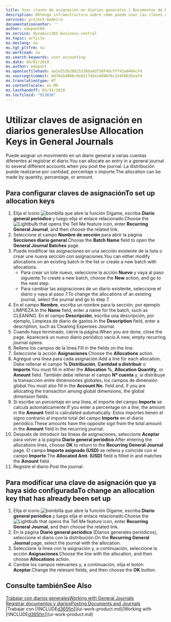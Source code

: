 ```yaml
---
title: Usar claves de asignación en diarios generales | Documentos de Microsoft
description: Obtenga infraestructura sobre cómo puede usar las claves de asignación en diarios.
services: project-madeira
documentationcenter: ''
author: edupont04
ms.service: dynamics365-business-central
ms.topic: article
ms.devlang: na
ms.tgt_pltfrm: na
ms.workload: na
ms.search.keywords: cost accounting
ms.date: 04/01/2019
ms.author: edupont
ms.openlocfilehash: aa2e553b28825338dadd758f48c5ff43a0494cf4
ms.sourcegitcommit: bd78a5d990c9e83174da1409076c22df8b35eafd
ms.translationtype: HT
ms.contentlocale: es-MX
ms.lasthandoff: 03/31/2019
ms.locfileid: "913836"
---
```

# <a name="use-allocation-keys-in-general-journals"></a><span data-ttu-id="b297f-103">Utilizar claves de asignación en diarios generales</span><span class="sxs-lookup"><span data-stu-id="b297f-103">Use Allocation Keys in General Journals</span></span>
<span data-ttu-id="b297f-104">Puede asignar un movimiento en un diario general a varias cuentas diferentes al registrar el diario.</span><span class="sxs-lookup"><span data-stu-id="b297f-104">You can allocate an entry in a general journal to several different accounts when you post the journal.</span></span> <span data-ttu-id="b297f-105">La distribución puede realizarse por cantidad, porcentaje o importe.</span><span class="sxs-lookup"><span data-stu-id="b297f-105">The allocation can be made by quantity, percentage, or amount.</span></span>

## <a name="to-set-up-allocation-keys"></a><span data-ttu-id="b297f-106">Para configurar claves de asignación</span><span class="sxs-lookup"><span data-stu-id="b297f-106">To set up allocation keys</span></span>
1. <span data-ttu-id="b297f-107">Elija el icono ![bombilla que abre la función Dígame](media/ui-search/search_small.png "Dígame que desea hacer"), escriba **Diario general periódico** y luego elija el enlace relacionado.</span><span class="sxs-lookup"><span data-stu-id="b297f-107">Choose the ![Lightbulb that opens the Tell Me feature](media/ui-search/search_small.png "Tell me what you want to do") icon, enter **Recurring General Journal**, and then choose the related link.</span></span>
2. <span data-ttu-id="b297f-108">Seleccione el campo **Nombre de sección** para abrir la página **Secciones diario general**.</span><span class="sxs-lookup"><span data-stu-id="b297f-108">Choose the **Batch Name** field to open the **General Journal Batches** page.</span></span>
3. <span data-ttu-id="b297f-109">Puede modificar las asignaciones en una sección existente de la lista o crear une nueva sección con asignaciones.</span><span class="sxs-lookup"><span data-stu-id="b297f-109">You can either modify allocations on an existing batch in the list or create a new batch with allocations.</span></span>
   * <span data-ttu-id="b297f-110">Para crear un lote nuevo, seleccione la acción **Nuevo** y vaya al paso siguiente.</span><span class="sxs-lookup"><span data-stu-id="b297f-110">To create a new batch, choose the **New** action, and go to the next step.</span></span>
   * <span data-ttu-id="b297f-111">Para cambiar las asignaciones de un diario existente, seleccione el diario y vaya al paso 7.</span><span class="sxs-lookup"><span data-stu-id="b297f-111">To change the allocations of an existing journal, select the journal and go to step 7.</span></span>    
4. <span data-ttu-id="b297f-112">En el campo **Nombre**, escriba un nombre para la sección, por ejemplo LIMPIEZA.</span><span class="sxs-lookup"><span data-stu-id="b297f-112">In the **Name** field, enter a name for the batch, such as CLEANING.</span></span> <span data-ttu-id="b297f-113">En el campo **Descripción**, escriba una descripción, por ejemplo, Limpieza de diario de gastos.</span><span class="sxs-lookup"><span data-stu-id="b297f-113">In the **Description** field, enter a description, such as Cleaning Expenses Journal.</span></span>
5. <span data-ttu-id="b297f-114">Cuando haya terminado, cierre la página.</span><span class="sxs-lookup"><span data-stu-id="b297f-114">When you are done, close the page.</span></span> <span data-ttu-id="b297f-115">Aparecerá un nuevo diario periódico vacío.</span><span class="sxs-lookup"><span data-stu-id="b297f-115">A new, empty recurring journal opens.</span></span>
6. <span data-ttu-id="b297f-116">Rellene los campos de la línea.</span><span class="sxs-lookup"><span data-stu-id="b297f-116">Fill in the fields on the line.</span></span>
7. <span data-ttu-id="b297f-117">Seleccione la acción **Asignaciones**.</span><span class="sxs-lookup"><span data-stu-id="b297f-117">Choose the **Allocations** action.</span></span>
8. <span data-ttu-id="b297f-118">Agregue una línea para cada asignación.</span><span class="sxs-lookup"><span data-stu-id="b297f-118">Add a line for each allocation.</span></span> <span data-ttu-id="b297f-119">Debe rellenar el campo **% Distribución**, **Cantidad a distribuir** o **Importe**.</span><span class="sxs-lookup"><span data-stu-id="b297f-119">You must fill in either the **Allocation %**, **Allocation Quantity**, or **Amount** field.</span></span> <span data-ttu-id="b297f-120">También debe rellenar el campo **Nº cuenta** y, si distribuye la transacción entre dimensiones globales, los campos de dimensión global.</span><span class="sxs-lookup"><span data-stu-id="b297f-120">You must also fill in the **Account No.** field and, if you are allocating the transaction among global dimensions, the global dimension fields.</span></span>
9. <span data-ttu-id="b297f-121">Si escribe un porcentaje en una línea, el importe del campo **Importe** se calcula automáticamente.</span><span class="sxs-lookup"><span data-stu-id="b297f-121">If you enter a percentage on a line, the amount in the **Amount** field is calculated automatically.</span></span> <span data-ttu-id="b297f-122">Estos importes tienen el signo contrario al importe total del campo **Importe** en el diario periódico.</span><span class="sxs-lookup"><span data-stu-id="b297f-122">These amounts have the opposite sign from the total amount in the **Amount** field in the recurring journal.</span></span>
10. <span data-ttu-id="b297f-123">Después de introducir las líneas de asignaciones, seleccione **Aceptar** para volver a la página **Diario general periódico**.</span><span class="sxs-lookup"><span data-stu-id="b297f-123">After entering the allocations lines, choose **OK** to return to the **Recurring General Journal** page.</span></span> <span data-ttu-id="b297f-124">El campo **Importe asignado (USD)** se rellena y coincide con el campo **Importe**.</span><span class="sxs-lookup"><span data-stu-id="b297f-124">The **Allocated Amt. (USD)** field is filled in and matches the **Amount** field.</span></span>
11. <span data-ttu-id="b297f-125">Registre el diario.</span><span class="sxs-lookup"><span data-stu-id="b297f-125">Post the journal.</span></span>

## <a name="to-change-an-allocation-key-that-has-already-been-set-up"></a><span data-ttu-id="b297f-126">Para modificar una clave de asignación que ya haya sido configurada</span><span class="sxs-lookup"><span data-stu-id="b297f-126">To change an allocation key that has already been set up</span></span>
1. <span data-ttu-id="b297f-127">Elija el icono ![bombilla que abre la función Dígame](media/ui-search/search_small.png "Dígame que desea hacer"), escriba **Diario general periódico** y luego elija el enlace relacionado.</span><span class="sxs-lookup"><span data-stu-id="b297f-127">Choose the ![Lightbulb that opens the Tell Me feature](media/ui-search/search_small.png "Tell me what you want to do") icon, enter **Recurring General Journal**, and then choose the related link.</span></span>
2. <span data-ttu-id="b297f-128">En la página **Diario general periódico** (Diarios generales periódicos), seleccione el diario con la distribución.</span><span class="sxs-lookup"><span data-stu-id="b297f-128">On the **Recurring General Journal** page, select the journal with the allocation.</span></span>
3. <span data-ttu-id="b297f-129">Seleccione la línea con la asignación y, a continuación, seleccione la acción **Asignaciones**.</span><span class="sxs-lookup"><span data-stu-id="b297f-129">Choose the line with the allocation, and then choose **Allocations** action.</span></span>
4. <span data-ttu-id="b297f-130">Cambie los campos relevantes y, a continuación, elija el botón **Aceptar**.</span><span class="sxs-lookup"><span data-stu-id="b297f-130">Change the relevant fields, and then choose the **OK** button.</span></span>

## <a name="see-also"></a><span data-ttu-id="b297f-131">Consulte también</span><span class="sxs-lookup"><span data-stu-id="b297f-131">See Also</span></span>
[<span data-ttu-id="b297f-132">Trabajar con diarios generales</span><span class="sxs-lookup"><span data-stu-id="b297f-132">Working with General Journals</span></span>](ui-work-general-journals.md)  
[<span data-ttu-id="b297f-133">Registrar documentos y diarios</span><span class="sxs-lookup"><span data-stu-id="b297f-133">Posting Documents and Journals</span></span>](ui-post-documents-journals.md)  
<span data-ttu-id="b297f-134">[Trabajar con [!INCLUDE[d365fin](includes/d365fin_md.md)]](ui-work-product.md)</span><span class="sxs-lookup"><span data-stu-id="b297f-134">[Working with [!INCLUDE[d365fin](includes/d365fin_md.md)]](ui-work-product.md)</span></span>
